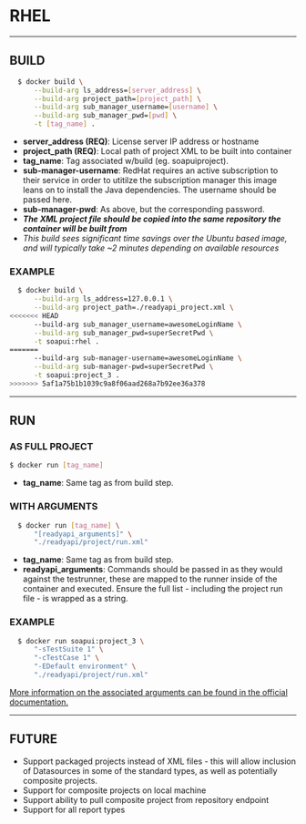 # RHEL

------
## BUILD
``` sh
  $ docker build \
      --build-arg ls_address=[server_address] \
      --build-arg project_path=[project_path] \
      --build-arg sub_manager_username=[username] \
      --build-arg sub_manager_pwd=[pwd] \
      -t [tag_name] .
```

- **server_address (REQ)**: License server IP address or hostname
- **project_path (REQ)**: Local path of project XML to be built into container
- **tag_name**: Tag associated w/build (eg. soapuiproject).
- **sub-manager-username**: RedHat requires an active subscription to their service in order to utitilze the subscription manager this image leans on to install the Java dependencies. The username should be passed here.
- **sub-manager-pwd**: As above, but the corresponding password.
- ***The XML project file should be copied into the same repository the container will be built from***
- *This build sees significant time savings over the Ubuntu based image, and will typically take ~2 minutes depending on available resources*


### EXAMPLE
```sh
  $ docker build \
      --build-arg ls_address=127.0.0.1 \
      --build-arg project_path=./readyapi_project.xml \
<<<<<<< HEAD
      --build-arg sub_manager_username=awesomeLoginName \
      --build-arg sub_manager_pwd=superSecretPwd \
      -t soapui:rhel .
=======
      --build-arg sub-manager-username=awesomeLoginName \
      --build-arg sub-manager-pwd=superSecretPwd \
      -t soapui:project_3 .
>>>>>>> 5af1a75b1b1039c9a8f06aad268a7b92ee36a378
```

------
## RUN
### AS FULL PROJECT
```sh
$ docker run [tag_name]
```
- **tag_name**: Same tag as from build step.

### WITH ARGUMENTS
```sh
  $ docker run [tag_name] \
      "[readyapi_arguments]" \
      "./readyapi/project/run.xml"
```
- **tag_name**: Same tag as from build step. 
- **readyapi_arguments**: Commands should be passed in as they would against the testrunner, these are mapped to the runner inside of the container and executed. Ensure the full list - including the project run file - is wrapped as a string.

### EXAMPLE
```sh
  $ docker run soapui:project_3 \
      "-sTestSuite 1" \
      "-cTestCase 1" \
      "-EDefault environment" \
      "./readyapi/project/run.xml"
```
[More information on the associated arguments can be found in the official documentation.](https://support.smartbear.com/readyapi/docs/soapui/running/automating/cli.html)

------

## FUTURE
- Support packaged projects instead of XML files - this will allow inclusion of Datasources in some of the standard types, as well as potentially composite projects.
- Support for composite projects on local machine
- Support ability to pull composite project from repository endpoint
- Support for all report types
